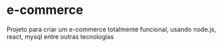 # e-commerce
Projeto para criar um e-commerce totalmente funcional, usando node.js, react, mysql entre outras tecnologias
